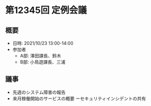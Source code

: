 # 第12345回 定例会議

## 概要
- 日時: 2021/10/23 13:00-14:00
- 参加者
  - A部: 澤田課長、鈴木
  - B部: 小鳥遊課長、三浦

## 議事
- 先週のシステム障害の報告
- 来月稼働開始のサービスの概要
ーセキュリティインシデントの共有

